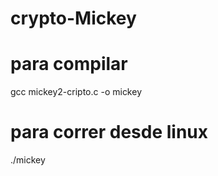 # crypto-Mickey

# para compilar

gcc mickey2-cripto.c -o mickey

# para correr desde linux

./mickey
